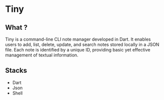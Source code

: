 # Tiny
## What ?
Tiny is a command-line CLI note manager developed in Dart. It enables users to add, list, delete, update, and search notes stored locally in a JSON file. Each note is identified by a unique ID, providing basic yet effective management of textual information.

## Stacks
* Dart
* Json
* Shell
